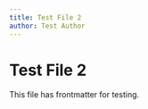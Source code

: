 ```yaml
---
title: Test File 2
author: Test Author
---
```


# Test File 2

This file has frontmatter for testing.